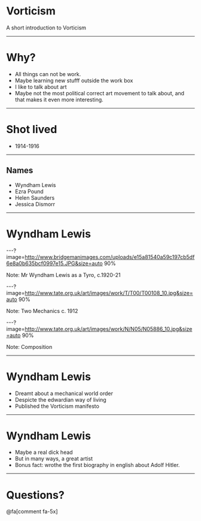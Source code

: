 # Vorticism

A short introduction to Vorticism


---
# Why?
- All things can not be work.
- Maybe learning new stufff outside the work box
- I like to talk about art
- Maybe not the most political correct art movement to talk about, and that makes it even more interesting.

---
# Shot lived

- 1914-1916

---
## Names

- Wyndham Lewis
- Ezra Pound
- Helen Saunders
- Jessica Dismorr

---
# Wyndham Lewis

---?image=http://www.bridgemanimages.com/uploads/e15a81540a59c197cb5df6e8a0b635bcf0997e15.JPG&size=auto 90%

Note: Mr Wyndham Lewis as a Tyro, c.1920-21

---?image=http://www.tate.org.uk/art/images/work/T/T00/T00108_10.jpg&size=auto 90%

Note: Two Mechanics c. 1912


---?image=http://www.tate.org.uk/art/images/work/N/N05/N05886_10.jpg&size=auto 90%

Note: Composition

---
# Wyndham Lewis

- Dreamt about a mechanical world order
- Despicte the edwardian way of living
- Published the Vorticism manifesto
---

# Wyndham Lewis

- Maybe a real dick head
- But in many ways, a great artist
- Bonus fact: wrothe the first biography in english about Adolf Hitler.

---

# Questions?

@fa[comment fa-5x]
